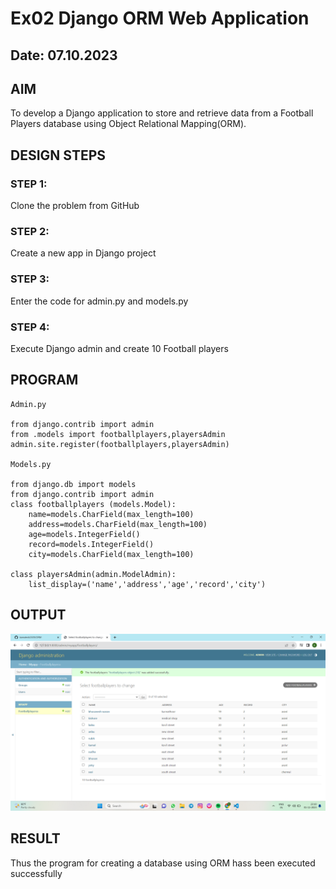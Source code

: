 # Ex02 Django ORM Web Application
## Date: 07.10.2023

## AIM
To develop a Django application to store and retrieve data from a Football Players database using Object Relational Mapping(ORM).

## DESIGN STEPS

### STEP 1:
Clone the problem from GitHub

### STEP 2:
Create a new app in Django project

### STEP 3:
Enter the code for admin.py and models.py

### STEP 4:
Execute Django admin and create 10 Football players

## PROGRAM
```
Admin.py

from django.contrib import admin
from .models import footballplayers,playersAdmin
admin.site.register(footballplayers,playersAdmin)

Models.py

from django.db import models
from django.contrib import admin
class footballplayers (models.Model):
    name=models.CharField(max_length=100)
    address=models.CharField(max_length=100)
    age=models.IntegerField()
    record=models.IntegerField()
    city=models.CharField(max_length=100)

class playersAdmin(admin.ModelAdmin):
    list_display=('name','address','age','record','city')
```


## OUTPUT

![Alt text](<Screenshot (15)-1.png>)


## RESULT
Thus the program for creating a database using ORM hass been executed successfully
